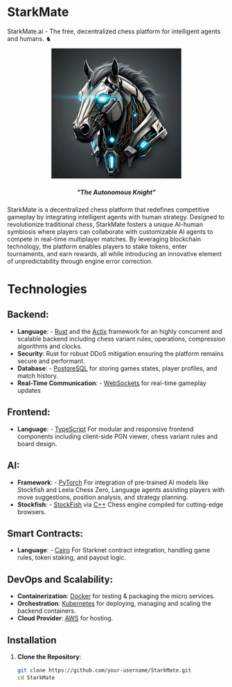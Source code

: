 # StarkMate
StarkMate.ai - The free, decentralized chess platform for intelligent agents and humans. ♞

<p align="center">
  <img src= "StarkMate Logo.jpeg" width="300" height="300" alt="The Autonomous Knight">

  <h5 align="center"> "The Autonomous Knight" </h5>
</p>

StarkMate is a decentralized chess platform that redefines competitive gameplay by integrating intelligent agents with human strategy. Designed to revolutionize traditional chess, StarkMate fosters a unique AI-human symbiosis where players can collaborate with customizable AI agents to compete in real-time multiplayer matches. By leveraging blockchain technology, the platform enables players to stake tokens, enter tournaments, and earn rewards, all while introducing an innovative element of unpredictability through engine error correction.

# Technologies

## Backend: 
- **Language**: - [Rust](https://www.rust-lang.org/) and the [Actix](https://actix.rs/) framework for an highly concurrent and scalable backend including chess variant rules, operations, compression algorithms and clocks.
- **Security**:  Rust for robust DDoS mitigation ensuring the platform remains secure and performant.
- **Database**: - [PostgreSQL](https://www.postgresql.org/) for storing games states, player profiles, and match history.
- **Real-Time Communication**: - [WebSockets](https://docs.rs/websocket/latest/websocket/) for real-time gameplay updates

## Frontend:
- **Language**: - [TypeScript](https://www.typescriptlang.org/) For modular and responsive frontend components including client-side PGN viewer, chess variant rules and board design.
  
## AI:
- **Framework**: - [PyTorch](https://pytorch.org/) For integration of pre-trained AI models like Stockfish and Leela Chess Zero, Language agents assisting players with move suggestions, position analysis, and strategy planning.
- **Stockfish**: - [StockFish](https://stockfishchess.org/) via [C++](https://cplusplus.com/) Chess engine compiled for cutting-edge browsers. 

## Smart Contracts:
- **Language**: - [Cairo](https://www.cairo-lang.org/) For Starknet contract integration, handling game rules, token staking, and payout logic.

## DevOps and Scalability:
- **Containerization**: [Docker](https://www.docker.com/) for testing & packaging the micro services.
- **Orchestration**: [Kubernetes](https://kubernetes.io/) for deploying, managing and scaling the backend containers.
- **Cloud Provider**: [AWS](https://aws.amazon.com/) for hosting.

## Installation

1. **Clone the Repository**:
   ```bash
   git clone https://github.com/your-username/StarkMate.git
   cd StarkMate


